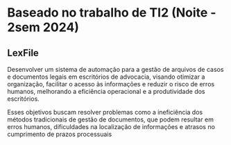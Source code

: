 # Baseado no trabalho de TI2 (Noite - 2sem 2024)

## LexFile

Desenvolver um sistema de automação para a gestão de arquivos de casos e documentos legais em escritórios de advocacia, 
visando otimizar a organização, facilitar o acesso às informações e reduzir o risco de erros humanos,
melhorando a eficiência operacional e a produtividade dos escritórios.

Esses objetivos buscam resolver problemas como a ineficiência dos métodos tradicionais de gestão de documentos, que podem resultar em erros humanos, dificuldades na localização de informações e atrasos no cumprimento de prazos processuais​
